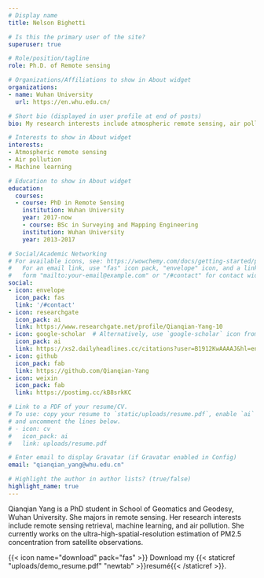 ```yaml
---
# Display name
title: Nelson Bighetti

# Is this the primary user of the site?
superuser: true

# Role/position/tagline
role: Ph.D. of Remote sensing

# Organizations/Affiliations to show in About widget
organizations:
- name: Wuhan University
  url: https://en.whu.edu.cn/

# Short bio (displayed in user profile at end of posts)
bio: My research interests include atmospheric remote sensing, air pollution, and machine learning.

# Interests to show in About widget
interests:
- Atmospheric remote sensing
- Air pollution
- Machine learning

# Education to show in About widget
education:
  courses:
  - course: PhD in Remote Sensing
    institution: Wuhan University
    year: 2017-now
    - course: BSc in Surveying and Mapping Engineering 
    institution: Wuhan University
    year: 2013-2017

# Social/Academic Networking
# For available icons, see: https://wowchemy.com/docs/getting-started/page-builder/#icons
#   For an email link, use "fas" icon pack, "envelope" icon, and a link in the
#   form "mailto:your-email@example.com" or "/#contact" for contact widget.
social:
- icon: envelope
  icon_pack: fas
  link: '/#contact'
- icon: researchgate
  icon_pack: ai
  link: https://www.researchgate.net/profile/Qianqian-Yang-10
- icon: google-scholar  # Alternatively, use `google-scholar` icon from `ai` icon pack
  icon_pack: ai
  link: https://xs2.dailyheadlines.cc/citations?user=B1912KwAAAAJ&hl=en&oi=ao
- icon: github
  icon_pack: fab
  link: https://github.com/Qianqian-Yang
- icon: weixin
  icon_pack: fab
  link: https://postimg.cc/kB8srkKC

# Link to a PDF of your resume/CV.
# To use: copy your resume to `static/uploads/resume.pdf`, enable `ai` icons in `params.toml`, 
# and uncomment the lines below.
# - icon: cv
#   icon_pack: ai
#   link: uploads/resume.pdf

# Enter email to display Gravatar (if Gravatar enabled in Config)
email: "qianqian_yang@whu.edu.cn"

# Highlight the author in author lists? (true/false)
highlight_name: true
---
```


Qianqian Yang is a PhD student in School of Geomatics and Geodesy, Wuhan University. She majors in remote sensing. Her research interests include remote sensing retrieval, machine learning, and air pollution. She currently works on the ultra-high-spatial-resolution estimation of PM2.5 concentration from satellite observations. 

{{< icon name="download" pack="fas" >}} Download my {{< staticref "uploads/demo_resume.pdf" "newtab" >}}resumé{{< /staticref >}}.
